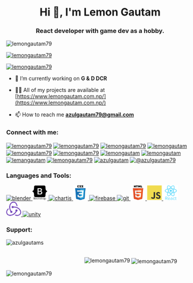 <h1 align="center">Hi 👋, I'm Lemon Gautam</h1>
<h3 align="center">React developer with game dev as a hobby.</h3>

<p align="left"> <img src="https://komarev.com/ghpvc/?username=lemongautam79&label=Profile%20views&color=0e75b6&style=flat" alt="lemongautam79" /> </p>

<p align="left"> <a href="https://github.com/ryo-ma/github-profile-trophy"><img src="https://github-profile-trophy.vercel.app/?username=lemongautam79" alt="lemongautam79" /></a> </p>

<p align="left"> <a href="https://twitter.com/lemongautam79" target="blank"><img src="https://img.shields.io/twitter/follow/lemongautam79?logo=twitter&style=for-the-badge" alt="lemongautam79" /></a> </p>

- 🔭 I’m currently working on **G & D DCR**

- 👨‍💻 All of my projects are available at [https://www.lemongautam.com.np/](https://www.lemongautam.com.np/)

- 📫 How to reach me **azulgautam79@gmail.com**

<h3 align="left">Connect with me:</h3>
<p align="left">
<a href="https://codepen.io/lemongautam79" target="blank"><img align="center" src="https://raw.githubusercontent.com/rahuldkjain/github-profile-readme-generator/master/src/images/icons/Social/codepen.svg" alt="lemongautam79" height="30" width="40" /></a>
<a href="https://dev.to/lemongautam79" target="blank"><img align="center" src="https://raw.githubusercontent.com/rahuldkjain/github-profile-readme-generator/master/src/images/icons/Social/devto.svg" alt="lemongautam79" height="30" width="40" /></a>
<a href="https://twitter.com/lemongautam79" target="blank"><img align="center" src="https://raw.githubusercontent.com/rahuldkjain/github-profile-readme-generator/master/src/images/icons/Social/twitter.svg" alt="lemongautam79" height="30" width="40" /></a>
<a href="https://linkedin.com/in/lemongautam" target="blank"><img align="center" src="https://raw.githubusercontent.com/rahuldkjain/github-profile-readme-generator/master/src/images/icons/Social/linked-in-alt.svg" alt="lemongautam" height="30" width="40" /></a>
<a href="https://stackoverflow.com/users/lemongautam79" target="blank"><img align="center" src="https://raw.githubusercontent.com/rahuldkjain/github-profile-readme-generator/master/src/images/icons/Social/stack-overflow.svg" alt="lemongautam79" height="30" width="40" /></a>
<a href="https://codesandbox.com/lemongautam79" target="blank"><img align="center" src="https://raw.githubusercontent.com/rahuldkjain/github-profile-readme-generator/master/src/images/icons/Social/codesandbox.svg" alt="lemongautam79" height="30" width="40" /></a>
<a href="https://kaggle.com/lemongautam" target="blank"><img align="center" src="https://raw.githubusercontent.com/rahuldkjain/github-profile-readme-generator/master/src/images/icons/Social/kaggle.svg" alt="lemongautam" height="30" width="40" /></a>
<a href="https://fb.com/lemongautam" target="blank"><img align="center" src="https://raw.githubusercontent.com/rahuldkjain/github-profile-readme-generator/master/src/images/icons/Social/facebook.svg" alt="lemongautam" height="30" width="40" /></a>
<a href="https://instagram.com/lemangautam" target="blank"><img align="center" src="https://raw.githubusercontent.com/rahuldkjain/github-profile-readme-generator/master/src/images/icons/Social/instagram.svg" alt="lemangautam" height="30" width="40" /></a>
<a href="https://dribbble.com/lemongautam79" target="blank"><img align="center" src="https://raw.githubusercontent.com/rahuldkjain/github-profile-readme-generator/master/src/images/icons/Social/dribbble.svg" alt="lemongautam79" height="30" width="40" /></a>
<a href="https://www.behance.net/azulgautam" target="blank"><img align="center" src="https://raw.githubusercontent.com/rahuldkjain/github-profile-readme-generator/master/src/images/icons/Social/behance.svg" alt="azulgautam" height="30" width="40" /></a>
<a href="https://medium.com/@azulgautam79" target="blank"><img align="center" src="https://raw.githubusercontent.com/rahuldkjain/github-profile-readme-generator/master/src/images/icons/Social/medium.svg" alt="@azulgautam79" height="30" width="40" /></a>
</p>

<h3 align="left">Languages and Tools:</h3>
<p align="left"> <a href="https://www.blender.org/" target="_blank" rel="noreferrer"> <img src="https://download.blender.org/branding/community/blender_community_badge_white.svg" alt="blender" width="40" height="40"/> </a> <a href="https://getbootstrap.com" target="_blank" rel="noreferrer"> <img src="https://raw.githubusercontent.com/devicons/devicon/master/icons/bootstrap/bootstrap-plain-wordmark.svg" alt="bootstrap" width="40" height="40"/> </a> <a href="https://www.chartjs.org" target="_blank" rel="noreferrer"> <img src="https://www.chartjs.org/media/logo-title.svg" alt="chartjs" width="40" height="40"/> </a> <a href="https://www.w3schools.com/css/" target="_blank" rel="noreferrer"> <img src="https://raw.githubusercontent.com/devicons/devicon/master/icons/css3/css3-original-wordmark.svg" alt="css3" width="40" height="40"/> </a> <a href="https://firebase.google.com/" target="_blank" rel="noreferrer"> <img src="https://www.vectorlogo.zone/logos/firebase/firebase-icon.svg" alt="firebase" width="40" height="40"/> </a> <a href="https://git-scm.com/" target="_blank" rel="noreferrer"> <img src="https://www.vectorlogo.zone/logos/git-scm/git-scm-icon.svg" alt="git" width="40" height="40"/> </a> <a href="https://www.w3.org/html/" target="_blank" rel="noreferrer"> <img src="https://raw.githubusercontent.com/devicons/devicon/master/icons/html5/html5-original-wordmark.svg" alt="html5" width="40" height="40"/> </a> <a href="https://developer.mozilla.org/en-US/docs/Web/JavaScript" target="_blank" rel="noreferrer"> <img src="https://raw.githubusercontent.com/devicons/devicon/master/icons/javascript/javascript-original.svg" alt="javascript" width="40" height="40"/> </a> <a href="https://reactjs.org/" target="_blank" rel="noreferrer"> <img src="https://raw.githubusercontent.com/devicons/devicon/master/icons/react/react-original-wordmark.svg" alt="react" width="40" height="40"/> </a> <a href="https://redux.js.org" target="_blank" rel="noreferrer"> <img src="https://raw.githubusercontent.com/devicons/devicon/master/icons/redux/redux-original.svg" alt="redux" width="40" height="40"/> </a> <a href="https://unity.com/" target="_blank" rel="noreferrer"> <img src="https://www.vectorlogo.zone/logos/unity3d/unity3d-icon.svg" alt="unity" width="40" height="40"/> </a> </p>

<h3 align="left">Support:</h3>
<p><a href="https://www.buymeacoffee.com/azulgautams"> <img align="left" src="https://cdn.buymeacoffee.com/buttons/v2/default-yellow.png" height="50" width="210" alt="azulgautams" /></a></p><br><br>

<p><img align="left" src="https://github-readme-stats.vercel.app/api/top-langs?username=lemongautam79&show_icons=true&locale=en&layout=compact" alt="lemongautam79" /></p>

<p>&nbsp;<img align="center" src="https://github-readme-stats.vercel.app/api?username=lemongautam79&show_icons=true&locale=en" alt="lemongautam79" /></p>

<p><img align="center" src="https://github-readme-streak-stats.herokuapp.com/?user=lemongautam79&" alt="lemongautam79" /></p>
